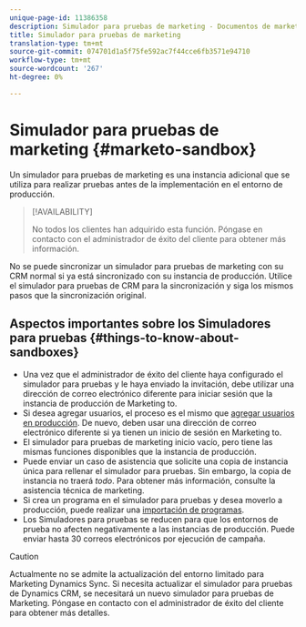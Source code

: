 ```yaml
---
unique-page-id: 11386358
description: Simulador para pruebas de marketing - Documentos de marketing - Documentación del producto
title: Simulador para pruebas de marketing
translation-type: tm+mt
source-git-commit: 074701d1a5f75fe592ac7f44cce6fb3571e94710
workflow-type: tm+mt
source-wordcount: '267'
ht-degree: 0%

---
```



# Simulador para pruebas de marketing {#marketo-sandbox}

Un simulador para pruebas de marketing es una instancia adicional que se utiliza para realizar pruebas antes de la implementación en el entorno de producción.

>[!AVAILABILITY]
>
>
>No todos los clientes han adquirido esta función. Póngase en contacto con el administrador de éxito del cliente para obtener más información.

No se puede sincronizar un simulador para pruebas de marketing con su CRM normal si ya está sincronizado con su instancia de producción. Utilice el simulador para pruebas de CRM para la sincronización y siga los mismos pasos que la sincronización original.

## Aspectos importantes sobre los Simuladores para pruebas {#things-to-know-about-sandboxes}

* Una vez que el administrador de éxito del cliente haya configurado el simulador para pruebas y le haya enviado la invitación, debe utilizar una dirección de correo electrónico diferente para iniciar sesión que la instancia de producción de Marketing to.
* Si desea agregar usuarios, el proceso es el mismo que [agregar usuarios en producción](/help/marketo/product-docs/administration/users-and-roles/managing-marketo-users.md#create-users). De nuevo, deben usar una dirección de correo electrónico diferente si ya tienen un inicio de sesión en Marketing to.
* El simulador para pruebas de marketing inicio vacío, pero tiene las mismas funciones disponibles que la instancia de producción.
* Puede enviar un caso de asistencia que solicite una copia de instancia única para rellenar el simulador para pruebas. Sin embargo, la copia de instancia no traerá _todo_. Para obtener más información, consulte la asistencia técnica de marketing.
* Si crea un programa en el simulador para pruebas y desea moverlo a producción, puede realizar una [importación de programas](/help/marketo/product-docs/core-marketo-concepts/programs/working-with-programs/import-a-program.md).
* Los Simuladores para pruebas se reducen para que los entornos de prueba no afecten negativamente a las instancias de producción. Puede enviar hasta 30 correos electrónicos por ejecución de campaña.

>[!CAUTION]
>
>Actualmente no se admite la actualización del entorno limitado para Marketing Dynamics Sync. Si necesita actualizar el simulador para pruebas de Dynamics CRM, se necesitará un nuevo simulador para pruebas de Marketing. Póngase en contacto con el administrador de éxito del cliente para obtener más detalles.
